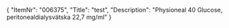 {
  "ItemNr": "006375",
  "Title": "test",
  "Description": "Physioneal 40 Glucose, peritonealdialysvätska 22,7 mg/ml"
}